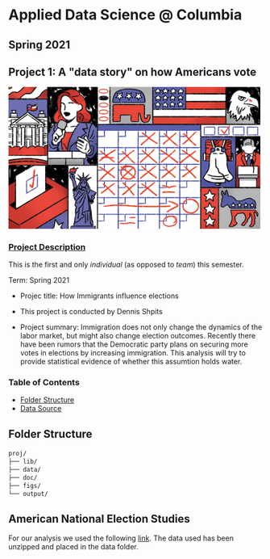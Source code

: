 # Applied Data Science @ Columbia
## Spring 2021
## Project 1: A "data story" on how Americans vote

<img src="figs/title1.jpeg" width="500">

### [Project Description](doc/)
This is the first and only *individual* (as opposed to *team*) this semester. 

Term: Spring 2021

+ Projec title: How Immigrants influence elections
+ This project is conducted by Dennis Shpits

+ Project summary: Immigration does not only change the dynamics of the labor market, but might also change election outcomes. Recently there have been rumors that the Democratic party plans on securing more votes in elections by increasing immigration. This analysis will try to provide statistical evidence of whether this assumtion holds water.

### Table of Contents
* [Folder Structure](#structure)
* [Data Source](#data)

<a name="structure"></a>
## Folder Structure
```
proj/
├── lib/
├── data/
├── doc/
├── figs/
└── output/
```
<a name="data"></a>
## American National Election Studies
For our analysis we used the following [link](https://electionstudies.org/data-center/). The data used has been unzipped and placed in the data folder.